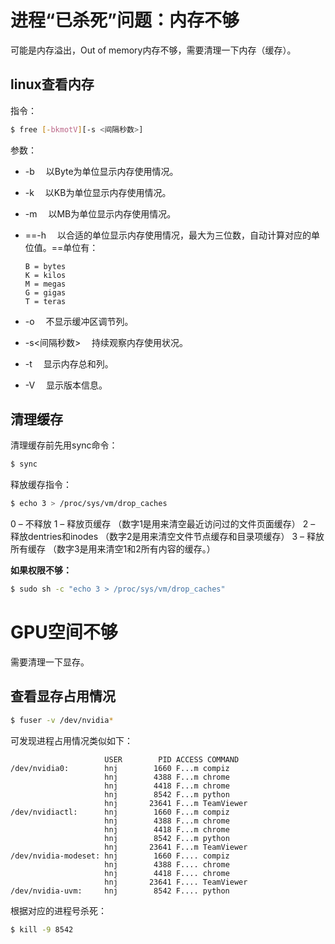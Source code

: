 # 进程“已杀死”问题：内存不够

可能是内存溢出，Out of memory内存不够，需要清理一下内存（缓存）。

## linux查看内存

指令：

```bash
$ free [-bkmotV][-s <间隔秒数>]
```

参数：

- -b 　以Byte为单位显示内存使用情况。

- -k 　以KB为单位显示内存使用情况。

- -m 　以MB为单位显示内存使用情况。

- ==-h 　以合适的单位显示内存使用情况，最大为三位数，自动计算对应的单位值。==单位有：

  ```
  B = bytes
  K = kilos
  M = megas
  G = gigas
  T = teras
  ```

- -o 　不显示缓冲区调节列。

- -s<间隔秒数> 　持续观察内存使用状况。

- -t 　显示内存总和列。

- -V 　显示版本信息。

## 清理缓存

清理缓存前先用sync命令：

```bash
$ sync
```

释放缓存指令：

```bash
$ echo 3 > /proc/sys/vm/drop_caches
```

0 – 不释放
1 – 释放页缓存 （数字1是用来清空最近访问过的文件页面缓存）
2 – 释放dentries和inodes （数字2是用来清空文件节点缓存和目录项缓存）
3 – 释放所有缓存 （数字3是用来清空1和2所有内容的缓存。）

**如果权限不够：**

```bash
$ sudo sh -c "echo 3 > /proc/sys/vm/drop_caches"
```





# GPU空间不够

需要清理一下显存。

## 查看显存占用情况

```bash
$ fuser -v /dev/nvidia* 
```

可发现进程占用情况类似如下：

```
                     USER        PID ACCESS COMMAND
/dev/nvidia0:        hnj        1660 F...m compiz
                     hnj        4388 F...m chrome
                     hnj        4418 F...m chrome
                     hnj        8542 F...m python
                     hnj       23641 F...m TeamViewer
/dev/nvidiactl:      hnj        1660 F...m compiz
                     hnj        4388 F...m chrome
                     hnj        4418 F...m chrome
                     hnj        8542 F...m python
                     hnj       23641 F...m TeamViewer
/dev/nvidia-modeset: hnj        1660 F.... compiz
                     hnj        4388 F.... chrome
                     hnj        4418 F.... chrome
                     hnj       23641 F.... TeamViewer
/dev/nvidia-uvm:     hnj        8542 F.... python
```

根据对应的进程号杀死：

```bash
$ kill -9 8542
```

